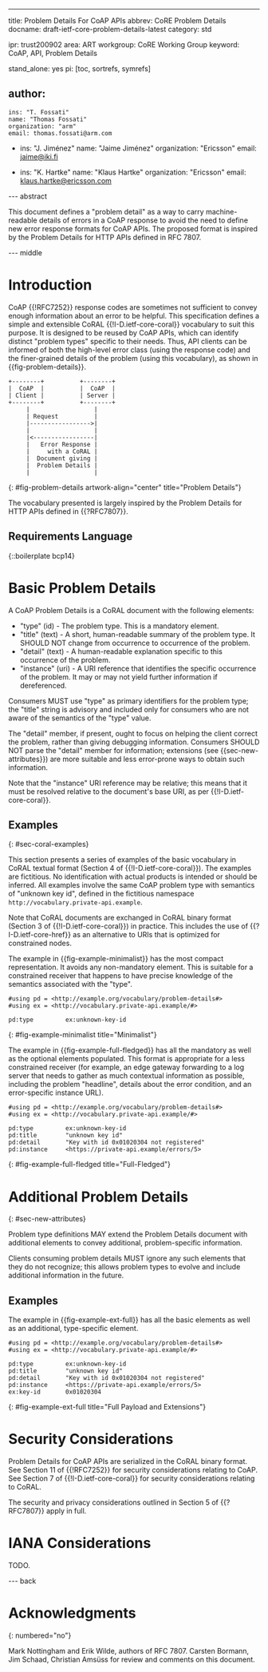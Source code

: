 ---
title: Problem Details For CoAP APIs
abbrev: CoRE Problem Details
docname: draft-ietf-core-problem-details-latest
category: std

ipr: trust200902
area: ART
workgroup: CoRE Working Group
keyword: CoAP, API, Problem Details

stand_alone: yes
pi: [toc, sortrefs, symrefs]

author:
 -
    ins: "T. Fossati"
    name: "Thomas Fossati"
    organization: "arm"
    email: thomas.fossati@arm.com
 -
    ins: "J. Jiménez"
    name: "Jaime Jiménez"
    organization: "Ericsson"
    email: jaime@iki.fi

 -
    ins: "K. Hartke"
    name: "Klaus Hartke"
    organization: "Ericsson"
    email: klaus.hartke@ericsson.com

--- abstract

This document defines a "problem detail" as a way to carry machine-readable details of errors in a CoAP response to avoid the need to define new error response formats for CoAP APIs.  The proposed format is inspired by the Problem Details for HTTP APIs defined in RFC 7807.

--- middle

# Introduction

CoAP {{!RFC7252}} response codes are sometimes not sufficient to convey enough information about an error to be helpful.  This specification defines a simple and extensible CoRAL {{!I-D.ietf-core-coral}} vocabulary to suit this purpose.  It is designed to be reused by CoAP APIs, which can identify distinct "problem types" specific to their needs.  Thus, API clients can be informed of both the high-level error class (using the response code) and the finer-grained details of the problem (using this vocabulary), as shown in {{fig-problem-details}}.

~~~
+--------+          +--------+
|  CoAP  |          |  CoAP  |
| Client |          | Server |
+--------+          +--------+
     |                  |
     | Request          |
     |----------------->|
     |                  |
     |<-----------------|
     |   Error Response |
     |     with a CoRAL |
     |  Document giving |
     |  Problem Details |
     |                  |
~~~
{: #fig-problem-details artwork-align="center" title="Problem Details"}

The vocabulary presented is largely inspired by the Problem Details for HTTP APIs defined in {{?RFC7807}}.

## Requirements Language

{::boilerplate bcp14}

# Basic Problem Details

A CoAP Problem Details is a CoRAL document with the following elements:

* "type" (id) - The problem type.  This is a mandatory element.
* "title" (text) - A short, human-readable summary of the problem type.  It SHOULD NOT change from occurrence to occurrence of the problem.
* "detail" (text) - A human-readable explanation specific to this occurrence of the problem.
* "instance" (uri) - A URI reference that identifies the specific occurrence of the problem.  It may or may not yield further information if dereferenced.

Consumers MUST use "type" as primary identifiers for the problem type; the "title" string is advisory and included only for consumers who are not aware of the semantics of the "type" value.

The "detail" member, if present, ought to focus on helping the client correct the problem, rather than giving debugging information.  Consumers SHOULD NOT parse the "detail" member for information; extensions (see {{sec-new-attributes}}) are more suitable and less error-prone ways to obtain such information.

Note that the "instance" URI reference may be relative; this means that it must be resolved relative to the document's base URI, as per {{!I-D.ietf-core-coral}}.

## Examples
{: #sec-coral-examples}

This section presents a series of examples of the basic vocabulary in CoRAL textual format (Section 4 of {{!I-D.ietf-core-coral}}).  The examples are fictitious.  No identification with actual products is intended or should be inferred.  All examples involve the same CoAP problem type with semantics of "unknown key id", defined in the fictitious namespace `http://vocabulary.private-api.example`.

Note that CoRAL documents are exchanged in CoRAL binary format (Section 3 of {{!I-D.ietf-core-coral}}) in practice. This includes the use of {{?I-D.ietf-core-href}} as an alternative to URIs that is optimized for constrained nodes.

The example in {{fig-example-minimalist}} has the most compact representation.  It avoids any non-mandatory element.  This is suitable for a constrained receiver that happens to have precise knowledge of the semantics associated with the "type".

~~~
#using pd = <http://example.org/vocabulary/problem-details#>
#using ex = <http://vocabulary.private-api.example/#>

pd:type         ex:unknown-key-id
~~~
{: #fig-example-minimalist title="Minimalist"}

The example in {{fig-example-full-fledged}} has all the mandatory as well as the optional elements populated.  This format is appropriate for a less constrained receiver (for example, an edge gateway forwarding to a log server that needs to gather as much contextual information as possible, including the problem "headline", details about the error condition, and an error-specific instance URL).

~~~
#using pd = <http://example.org/vocabulary/problem-details#>
#using ex = <http://vocabulary.private-api.example/#>

pd:type         ex:unknown-key-id
pd:title        "unknown key id"
pd:detail       "Key with id 0x01020304 not registered"
pd:instance     <https://private-api.example/errors/5>
~~~
{: #fig-example-full-fledged title="Full-Fledged"}

# Additional Problem Details
{: #sec-new-attributes}

Problem type definitions MAY extend the Problem Details document with additional elements to convey additional, problem-specific information.

Clients consuming problem details MUST ignore any such elements that they do not recognize; this allows problem types to evolve and include additional information in the future.

## Examples

The example in {{fig-example-ext-full}} has all the basic elements as well as an additional, type-specific element.

~~~
#using pd = <http://example.org/vocabulary/problem-details#>
#using ex = <http://vocabulary.private-api.example/#>

pd:type         ex:unknown-key-id
pd:title        "unknown key id"
pd:detail       "Key with id 0x01020304 not registered"
pd:instance     <https://private-api.example/errors/5>
ex:key-id       0x01020304
~~~
{: #fig-example-ext-full title="Full Payload and Extensions"}

# Security Considerations

Problem Details for CoAP APIs are serialized in the CoRAL binary format.  See Section 11 of {{!RFC7252}}  for security considerations relating to CoAP.  See Section 7 of {{!I-D.ietf-core-coral}} for security considerations relating to
CoRAL.

The security and privacy considerations outlined in Section 5 of {{?RFC7807}} apply in full.

# IANA Considerations

TODO.

--- back

# Acknowledgments
{: numbered="no"}

Mark Nottingham and Erik Wilde, authors of RFC 7807.  Carsten Bormann, Jim Schaad, Christian Amsüss for review and comments on this document.
